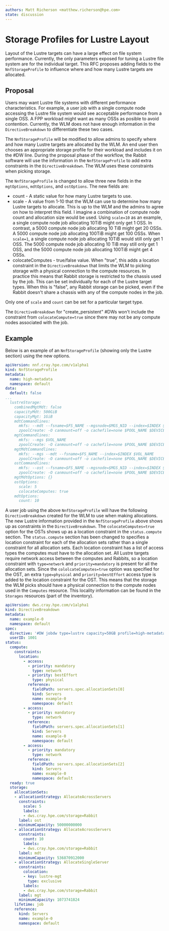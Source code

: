 ```yaml
---
authors: Matt Richerson <matthew.richerson@hpe.com>
state: discussion
---
```

Storage Profiles for Lustre Layout
=============================================

Layout of the Lustre targets can have a large effect on file system performance. Currently, the only parameters exposed for tuning a Lustre file system are for the individual target. This RFC proposes adding fields to the `NnfStorageProfile` to influence where and how many Lustre targets are allocated.

Proposal
--------

Users may want Lustre file systems with different performance characteristics. For example, a user job with a single compute node accessing the Lustre file system would see acceptable performance from a single OSS. A FPP workload might want as many OSSs as posible to avoid contention. Currently, the WLM does not have enough information in the `DirectiveBreakdown` to differentiate these two cases.

The `NnfStorageProfile` will be modified to allow admins to specify where and how many Lustre targets are allocated by the WLM. An end user then chooses an appropriate storage profile for their workload and includes it on the #DW line. During the proposal phase of the workflow, the Rabbit software will use the information in the `NnfStorageProfile` to add extra constraints in the `DirectiveBreakdown`. The WLM uses these constraints when picking storage.

The `NnfStorageProfile` is changed to allow three new fields in the `mgtOptions`, `mdtOptions`, and `ostOptions`. The new fields are:

- count - A static value for how many Lustre targets to use.
- scale - A value from 1-10 that the WLM can use to determine how many Lustre targets to allocate. This is up to the WLM and the admins to agree on how to interpret this field. I imagine a combination of compute node count and allocation size would be used. Using `scale=10` as an example, a single compute node job allocating 10TiB might only get 1 OSS. In contrast, a 5000 compute node job allocating 10 TiB might get 20 OSSs. A 5000 compute node job allocating 100TiB might get 100 OSSs. When `scale=1`, a single compute node job allocating 10TiB would still only get 1 OSS. The 5000 compute node job allocating 10 TiB may still only get 1 OSS, and the 5000 compute node job allocating 100TiB might get 4 OSSs.
- colocateComputes - true/false value. When "true", this adds a location constraint in the `DirectiveBreakdown` that limits the WLM to picking storage with a physical connection to the compute resources. In practice this means that Rabbit storage is restricted to the chassis used by the job. This can be set individually for each of the Lustre target types. When this is "false", any Rabbit storage can be picked, even if the Rabbit doesn't share a chassis with any of the compute nodes in the job.

Only one of `scale` and `count` can be set for a particular target type.

The `DirectiveBreakdown` for "create_persistent" #DWs won't include the constraint from `colocateCompute=true` since there may not be any compute nodes associated with the job.

Example
-------

Below is an example of an `NnfStorageProfile` (showing only the Lustre section) using the new options.

```yaml
apiVersion: nnf.cray.hpe.com/v1alpha1
kind: NnfStorageProfile
metadata:
  name: high-metadata
  namespace: default
data:
  default: false
...
  lustreStorage:
    combinedMgtMdt: false
    capacityMdt: 500GiB
    capacityMgt: 1GiB
    mdtCommandlines:
      mkfs: --mdt --fsname=$FS_NAME --mgsnode=$MGS_NID --index=$INDEX $VOL_NAME
      zpoolCreate: -O canmount=off -o cachefile=none $POOL_NAME $DEVICE_LIST
    mgtCommandlines:
      mkfs: --mgs $VOL_NAME
      zpoolCreate: -O canmount=off -o cachefile=none $POOL_NAME $DEVICE_LIST
    mgtMdtCommandlines:
      mkfs: --mgs --mdt --fsname=$FS_NAME --index=$INDEX $VOL_NAME
      zpoolCreate: -O canmount=off -o cachefile=none $POOL_NAME $DEVICE_LIST
    ostCommandlines:
      mkfs: --ost --fsname=$FS_NAME --mgsnode=$MGS_NID --index=$INDEX $VOL_NAME
      zpoolCreate: -O canmount=off -o cachefile=none $POOL_NAME $DEVICE_LIST
    mgtMdtOptions: {}
    ostOptions:
      scale: 5
      colocateComputes: true
    mdtOptions:
      count: 10
```

A user job using the above `NnfStorageProfile` will have the following `DirectiveBreakdown` created for the WLM to use when making allocations. The new Lustre information provided in the `NnfStorageProfile` above shows up as constraints in the `DirectiveBreakdown`. The `colocateComputes=true` option for the OSTs shows up as a location constraint in the `status.compute` section. The `status.compute` section has been changed to specifies a location constraint for each of the allocation sets rather than a single constraint for all allocation sets. Each location constraint has a list of access types the computes must have to the allocation set. All Lustre targets require network access between the computes and Rabbits, so a location constraint with `type=network` and `priority=mandatory` is present for all the allocation sets. Since the `cololcateComputes=true` option was specified for the OST, an extra `type=physical` and `priority=bestEffort` access type is added to the location constraint for the OST. This means that the storage the WLM picks should have a physical connection to the compute nodes used in the `Computes` resource. This locality information can be found in the `Storages` resources (part of the inventory).

```yaml
apiVersion: dws.cray.hpe.com/v1alpha1
kind: DirectiveBreakdown
metadata:
  name: example-0
  namespace: default
spec:
  directive: '#DW jobdw type=lustre capacity=50GB profile=high-metadata name=science'
  userID: 1001
status:
  compute:
    constraints:
      location:
        - access:
          - priority: mandatory
            type: network
          - priority: bestEffort
            type: physical
          reference:
            fieldPath: servers.spec.allocationSets[0]
            kind: Servers
            name: example-0
            namespace: default
        - access:
          - priority: mandatory
            type: network
          reference:
            fieldPath: servers.spec.allocationSets[1]
            kind: Servers
            name: example-0
            namespace: default
        - access:
          - priority: mandatory
            type: network
          reference:
            fieldPath: servers.spec.allocationSets[2]
            kind: Servers
            name: example-0
            namespace: default
  ready: true
  storage:
    allocationSets:
    - allocationStrategy: AllocateAcrossServers
      constraints:
        scale: 5
        labels:
        - dws.cray.hpe.com/storage=Rabbit
      label: ost
      minimumCapacity: 50000000000
    - allocationStrategy: AllocateAcrossServers
      constraints:
        count: 10
        labels:
        - dws.cray.hpe.com/storage=Rabbit
      label: mdt
      minimumCapacity: 536870912000
    - allocationStrategy: AllocateSingleServer
      constraints:
        colocation:
        - key: lustre-mgt
          type: exclusive
        labels:
        - dws.cray.hpe.com/storage=Rabbit
      label: mgt
      minimumCapacity: 1073741824
    lifetime: job
    reference:
      kind: Servers
      name: example-0
      namespace: default
```
